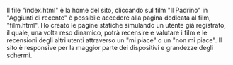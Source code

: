 Il file "index.html" è la home del sito, cliccando sul film "Il Padrino" in "Aggiunti di recente" è possibile accedere alla pagina dedicata al film, "film.html".
Ho creato le pagine statiche simulando un utente già registrato, il quale, una volta reso dinamico, potrà recensire e valutare i film e le recensioni degli altri utenti attraverso un "mi piace" o un "non mi piace".
Il sito è responsive per la maggior parte dei dispositivi e grandezze degli schermi.